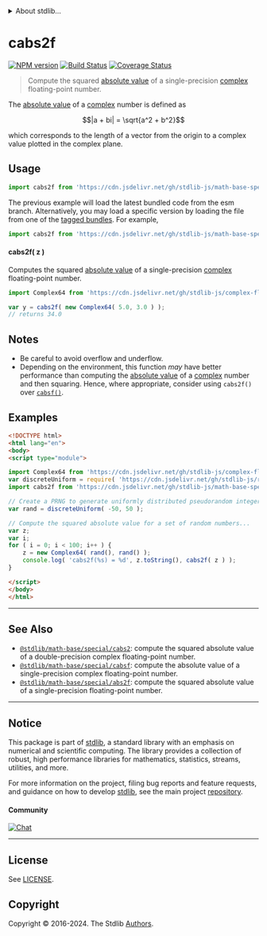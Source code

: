 <!--

@license Apache-2.0

Copyright (c) 2021 The Stdlib Authors.

Licensed under the Apache License, Version 2.0 (the "License");
you may not use this file except in compliance with the License.
You may obtain a copy of the License at

   http://www.apache.org/licenses/LICENSE-2.0

Unless required by applicable law or agreed to in writing, software
distributed under the License is distributed on an "AS IS" BASIS,
WITHOUT WARRANTIES OR CONDITIONS OF ANY KIND, either express or implied.
See the License for the specific language governing permissions and
limitations under the License.

-->


<details>
  <summary>
    About stdlib...
  </summary>
  <p>We believe in a future in which the web is a preferred environment for numerical computation. To help realize this future, we've built stdlib. stdlib is a standard library, with an emphasis on numerical and scientific computation, written in JavaScript (and C) for execution in browsers and in Node.js.</p>
  <p>The library is fully decomposable, being architected in such a way that you can swap out and mix and match APIs and functionality to cater to your exact preferences and use cases.</p>
  <p>When you use stdlib, you can be absolutely certain that you are using the most thorough, rigorous, well-written, studied, documented, tested, measured, and high-quality code out there.</p>
  <p>To join us in bringing numerical computing to the web, get started by checking us out on <a href="https://github.com/stdlib-js/stdlib">GitHub</a>, and please consider <a href="https://opencollective.com/stdlib">financially supporting stdlib</a>. We greatly appreciate your continued support!</p>
</details>

# cabs2f

[![NPM version][npm-image]][npm-url] [![Build Status][test-image]][test-url] [![Coverage Status][coverage-image]][coverage-url] <!-- [![dependencies][dependencies-image]][dependencies-url] -->

> Compute the squared [absolute value][absolute-value] of a single-precision [complex][@stdlib/complex/float32] floating-point number.

<section class="intro">

The [absolute value][absolute-value] of a [complex][@stdlib/complex/float32] number is defined as

<!-- <equation class="equation" label="eq:absolute_value_complex" align="center" raw="|a + bi| = \sqrt{a^2 + b^2}" alt="Absolute value"> -->

```math
|a + bi| = \sqrt{a^2 + b^2}
```

<!-- <div class="equation" align="center" data-raw-text="|a + bi| = \sqrt{a^2 + b^2}" data-equation="eq:absolute_value_complex">
    <img src="https://cdn.jsdelivr.net/gh/stdlib-js/stdlib@6b7ea3a67c5943feb168cbe1336ba977959acf9a/lib/node_modules/@stdlib/math/base/special/cabs2f/docs/img/equation_absolute_value_complex.svg" alt="Absolute value">
    <br>
</div> -->

<!-- </equation> -->

which corresponds to the length of a vector from the origin to a complex value plotted in the complex plane.

</section>

<!-- /.intro -->



<section class="usage">

## Usage

```javascript
import cabs2f from 'https://cdn.jsdelivr.net/gh/stdlib-js/math-base-special-cabs2f@esm/index.mjs';
```
The previous example will load the latest bundled code from the esm branch. Alternatively, you may load a specific version by loading the file from one of the [tagged bundles](https://github.com/stdlib-js/math-base-special-cabs2f/tags). For example,

```javascript
import cabs2f from 'https://cdn.jsdelivr.net/gh/stdlib-js/math-base-special-cabs2f@v0.2.0-esm/index.mjs';
```

#### cabs2f( z )

Computes the squared [absolute value][absolute-value] of a single-precision [complex][@stdlib/complex/float32] floating-point number.

```javascript
import Complex64 from 'https://cdn.jsdelivr.net/gh/stdlib-js/complex-float32@esm/index.mjs';

var y = cabs2f( new Complex64( 5.0, 3.0 ) );
// returns 34.0
```

</section>

<!-- /.usage -->

<section class="notes">

## Notes

-   Be careful to avoid overflow and underflow.
-   Depending on the environment, this function _may_ have better performance than computing the [absolute value][absolute-value] of a [complex][@stdlib/complex/float32] number and then squaring. Hence, where appropriate, consider using `cabs2f()` over [`cabsf()`][@stdlib/math/base/special/cabsf].

</section>

<!-- /.notes -->

<section class="examples">

## Examples

<!-- eslint-disable max-len -->

<!-- eslint no-undef: "error" -->

```html
<!DOCTYPE html>
<html lang="en">
<body>
<script type="module">

import Complex64 from 'https://cdn.jsdelivr.net/gh/stdlib-js/complex-float32@esm/index.mjs';
var discreteUniform = require( 'https://cdn.jsdelivr.net/gh/stdlib-js/random-base-discrete-uniform' ).factory;
import cabs2f from 'https://cdn.jsdelivr.net/gh/stdlib-js/math-base-special-cabs2f@esm/index.mjs';

// Create a PRNG to generate uniformly distributed pseudorandom integers:
var rand = discreteUniform( -50, 50 );

// Compute the squared absolute value for a set of random numbers...
var z;
var i;
for ( i = 0; i < 100; i++ ) {
    z = new Complex64( rand(), rand() );
    console.log( 'cabs2f(%s) = %d', z.toString(), cabs2f( z ) );
}

</script>
</body>
</html>
```

</section>

<!-- /.examples -->

<!-- C interface documentation. -->



<!-- Section for related `stdlib` packages. Do not manually edit this section, as it is automatically populated. -->

<section class="related">

* * *

## See Also

-   <span class="package-name">[`@stdlib/math-base/special/cabs2`][@stdlib/math/base/special/cabs2]</span><span class="delimiter">: </span><span class="description">compute the squared absolute value of a double-precision complex floating-point number.</span>
-   <span class="package-name">[`@stdlib/math-base/special/cabsf`][@stdlib/math/base/special/cabsf]</span><span class="delimiter">: </span><span class="description">compute the absolute value of a single-precision complex floating-point number.</span>
-   <span class="package-name">[`@stdlib/math-base/special/abs2f`][@stdlib/math/base/special/abs2f]</span><span class="delimiter">: </span><span class="description">compute the squared absolute value of a single-precision floating-point number.</span>

</section>

<!-- /.related -->

<!-- Section for all links. Make sure to keep an empty line after the `section` element and another before the `/section` close. -->


<section class="main-repo" >

* * *

## Notice

This package is part of [stdlib][stdlib], a standard library with an emphasis on numerical and scientific computing. The library provides a collection of robust, high performance libraries for mathematics, statistics, streams, utilities, and more.

For more information on the project, filing bug reports and feature requests, and guidance on how to develop [stdlib][stdlib], see the main project [repository][stdlib].

#### Community

[![Chat][chat-image]][chat-url]

---

## License

See [LICENSE][stdlib-license].


## Copyright

Copyright &copy; 2016-2024. The Stdlib [Authors][stdlib-authors].

</section>

<!-- /.stdlib -->

<!-- Section for all links. Make sure to keep an empty line after the `section` element and another before the `/section` close. -->

<section class="links">

[npm-image]: http://img.shields.io/npm/v/@stdlib/math-base-special-cabs2f.svg
[npm-url]: https://npmjs.org/package/@stdlib/math-base-special-cabs2f

[test-image]: https://github.com/stdlib-js/math-base-special-cabs2f/actions/workflows/test.yml/badge.svg?branch=v0.2.0
[test-url]: https://github.com/stdlib-js/math-base-special-cabs2f/actions/workflows/test.yml?query=branch:v0.2.0

[coverage-image]: https://img.shields.io/codecov/c/github/stdlib-js/math-base-special-cabs2f/main.svg
[coverage-url]: https://codecov.io/github/stdlib-js/math-base-special-cabs2f?branch=main

<!--

[dependencies-image]: https://img.shields.io/david/stdlib-js/math-base-special-cabs2f.svg
[dependencies-url]: https://david-dm.org/stdlib-js/math-base-special-cabs2f/main

-->

[chat-image]: https://img.shields.io/gitter/room/stdlib-js/stdlib.svg
[chat-url]: https://app.gitter.im/#/room/#stdlib-js_stdlib:gitter.im

[stdlib]: https://github.com/stdlib-js/stdlib

[stdlib-authors]: https://github.com/stdlib-js/stdlib/graphs/contributors

[umd]: https://github.com/umdjs/umd
[es-module]: https://developer.mozilla.org/en-US/docs/Web/JavaScript/Guide/Modules

[deno-url]: https://github.com/stdlib-js/math-base-special-cabs2f/tree/deno
[deno-readme]: https://github.com/stdlib-js/math-base-special-cabs2f/blob/deno/README.md
[umd-url]: https://github.com/stdlib-js/math-base-special-cabs2f/tree/umd
[umd-readme]: https://github.com/stdlib-js/math-base-special-cabs2f/blob/umd/README.md
[esm-url]: https://github.com/stdlib-js/math-base-special-cabs2f/tree/esm
[esm-readme]: https://github.com/stdlib-js/math-base-special-cabs2f/blob/esm/README.md
[branches-url]: https://github.com/stdlib-js/math-base-special-cabs2f/blob/main/branches.md

[stdlib-license]: https://raw.githubusercontent.com/stdlib-js/math-base-special-cabs2f/main/LICENSE

[absolute-value]: https://en.wikipedia.org/wiki/Absolute_value

[@stdlib/math/base/special/cabsf]: https://github.com/stdlib-js/math-base-special-cabsf/tree/esm

[@stdlib/complex/float32]: https://github.com/stdlib-js/complex-float32/tree/esm

<!-- <related-links> -->

[@stdlib/math/base/special/cabs2]: https://github.com/stdlib-js/math-base-special-cabs2/tree/esm

[@stdlib/math/base/special/abs2f]: https://github.com/stdlib-js/math-base-special-abs2f/tree/esm

<!-- </related-links> -->

</section>

<!-- /.links -->
